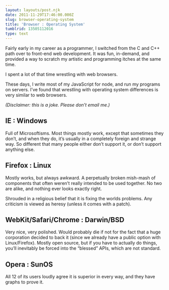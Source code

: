 ```yaml
---
layout: layouts/post.njk
date: 2011-11-29T17:46:00.000Z
slug: browser-operating-system
title: 'Browser : Operating System'
tumblrid: 13505112016
type: text
---
```

<p>Fairly early in my career as a programmer, I switched from the C and C++ path over to front-end web development. It was fun, in-demand, and provided a way to scratch my artistic and programming itches at the same time.</p>

<p>I spent a lot of that time wrestling with web browsers.</p>

<p>These days, I write most of my JavaScript for node, and run my programs on servers. I&rsquo;ve found that wrestling with operating system differences is very similar to web browsers.</p>

<p><i>(Disclaimer: this is a joke. Please don&rsquo;t email me.)</i></p>

<h2>IE : Windows</h2>

<p>Full of Microsoftisms. Most things mostly work, except that sometimes they don&rsquo;t, and when they do, it&rsquo;s usually in a completely foreign and strange way. So different that many people either don&rsquo;t support it, or don&rsquo;t support anything else.</p>

<h2>Firefox : Linux</h2>

<p>Mostly works, but always awkward. A perpetually broken mish-mash of components that often weren&rsquo;t really intended to be used together. No two are alike, and nothing ever looks exactly right.</p>

<p>Shrouded in a religious belief that it is fixing the worlds problems. Any criticism is viewed as heresy (unless it comes with a patch).</p>

<h2>WebKit/Safari/Chrome : Darwin/BSD</h2>

<p>Very nice, very polished. Would probably die if not for the fact that a huge corporation decided to back it (since we already have a public option with Linux/Firefox). Mostly open source, but if you have to actually do things, you&rsquo;ll inevitably be forced into the &ldquo;blessed&rdquo; APIs, which are not standard.</p>

<h2>Opera : SunOS</h2>

<p>All 12 of its users loudly agree it is superior in every way, and they have graphs to prove it.</p>
